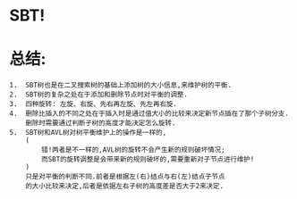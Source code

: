 SBT!
==
总结:
==
    1.  SBT树也是在二叉搜索树的基础上添加树的大小信息,来维护树的平衡.
    2.  SBT树的复杂之处在于添加和删除节点时对平衡的调整.
    3.  四种旋转: 左旋、右旋、先右再左旋、先左再右旋.
    4.  删除比插入的不同之处在于插入时是通过值大小的比较来决定新节点插在了那个子树分支.
        删除时需要通过判断子树的高度才能决定怎么旋转.
    5.  SBT树和AVL树对树平衡维护上的操作是一样的,
        (
            错!两者是不一样的,AVL树的旋转不会产生新的规则破坏情况;
            而SBT的旋转调整是会带来新的规则破坏的,需要重新对子节点进行维护!
        )
        只是对平衡的判断不同.前者是根据左(右)结点与右(左)结点子节点
        的大小比较来决定,后者是依据左右子树的高度差是否大于2来决定.
